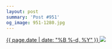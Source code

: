 ```yaml
---
layout: post
summary: 'Post #951'
og_image: 951-1280.jpg
---
```


<p>
 <time>
  <a href="/951">
   {{ page.date | date: "%B %-d, %Y" }}
  </a>
 </time>
 <a href="/951">
  <img data-taken="10/7/2019" sizes="(min-width: 700px) 50vw, calc(100vw - 2rem)" src="{{ site.assets_url }}/951-640.jpg" srcset="{{ site.assets_url }}/951-320.jpg 320w, {{ site.assets_url }}/951-640.jpg 640w, {{ site.assets_url }}/951-960.jpg 960w, {{ site.assets_url }}/951-1280.jpg 1280w"/>
 </a>
</p>

